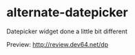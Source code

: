 alternate-datepicker
====================

Datepicker widget done a little bit different

Preview: <http://review.dev64.net/dp>